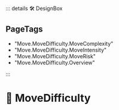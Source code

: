 ::: details 🛠 <dev>DesignBox</dev> 

<h2>PageTags</h2>

- "Move.MoveDifficulty.MoveComplexity"
- "Move.MoveDifficulty.MoveIntensity"
- "Move.MoveDifficulty.MoveRisk"
- "Move.MoveDifficulty.Overview"

:::

# 🔷 <move>MoveDifficulty</move>
